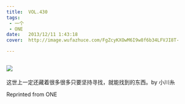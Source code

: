```yaml
---
title:	VOL.430
tags:
 - 一个
 - ONE
date:	2013/12/11 1:43:18
cover:	http://image.wufazhuce.com/FgZcyKXOwM6I9w8f6b34LFVJI8T-

---
```

![](http://image.wufazhuce.com/FgZcyKXOwM6I9w8f6b34LFVJI8T-)
---

这世上一定还藏着很多很多只要坚持寻找，就能找到的东西。by 小川糸
 
Reprinted from ONE
